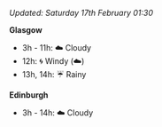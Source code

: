 *Updated: Saturday 17th February 01:30*

**Glasgow**

* 3h - 11h: :cloud: Cloudy
* 12h: :cyclone: Windy (:cloud:)
* 13h, 14h: :umbrella: Rainy

**Edinburgh**

* 3h - 14h: :cloud: Cloudy
